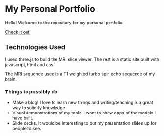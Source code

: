 # My Personal Portfolio

Hello! Welcome to the repository for my personal portfolio

[Check it out!](https://brendo-k.github.io/)

## Technologies Used
I used three.js to build the MRI slice viewer. The rest is a static site built with javascript, html and css. 

The MRI sequence used is a T1 weighted turbo spin echo sequence of my brain.

### Things to possibly do
- Make a blog! I love to learn new things and writing/teaching is a great way to solidify knowledge
- Visual demonstrations of my tools. I want to show apps of the models I have built.
- Slide decks. It would be interesting to put my presentation slides up for people to see. 

